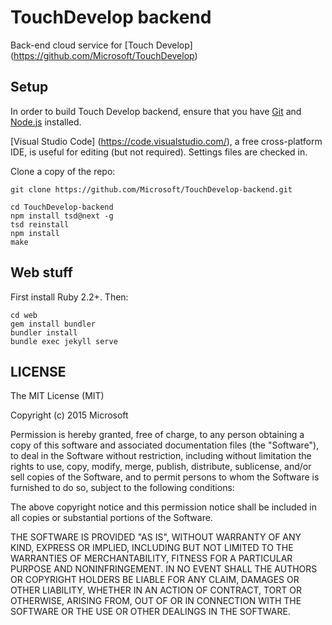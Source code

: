 # TouchDevelop backend

Back-end cloud service for [Touch Develop] (https://github.com/Microsoft/TouchDevelop)

## Setup

In order to build Touch Develop backend, ensure that you have
[Git](http://git-scm.com/downloads) and [Node.js](http://nodejs.org/)
installed. 

[Visual Studio Code] (https://code.visualstudio.com/), a free cross-platform
IDE, is useful for editing (but not required). Settings files are checked in.

Clone a copy of the repo:

```
git clone https://github.com/Microsoft/TouchDevelop-backend.git
```

```
cd TouchDevelop-backend
npm install tsd@next -g
tsd reinstall
npm install
make
```

## Web stuff

First install Ruby 2.2+. Then:


```
cd web
gem install bundler
bundler install
bundle exec jekyll serve
```

## LICENSE

The MIT License (MIT)

Copyright (c) 2015 Microsoft

Permission is hereby granted, free of charge, to any person obtaining a copy
of this software and associated documentation files (the "Software"), to deal
in the Software without restriction, including without limitation the rights
to use, copy, modify, merge, publish, distribute, sublicense, and/or sell
copies of the Software, and to permit persons to whom the Software is
furnished to do so, subject to the following conditions:

The above copyright notice and this permission notice shall be included in all
copies or substantial portions of the Software.

THE SOFTWARE IS PROVIDED "AS IS", WITHOUT WARRANTY OF ANY KIND, EXPRESS OR
IMPLIED, INCLUDING BUT NOT LIMITED TO THE WARRANTIES OF MERCHANTABILITY,
FITNESS FOR A PARTICULAR PURPOSE AND NONINFRINGEMENT. IN NO EVENT SHALL THE
AUTHORS OR COPYRIGHT HOLDERS BE LIABLE FOR ANY CLAIM, DAMAGES OR OTHER
LIABILITY, WHETHER IN AN ACTION OF CONTRACT, TORT OR OTHERWISE, ARISING FROM,
OUT OF OR IN CONNECTION WITH THE SOFTWARE OR THE USE OR OTHER DEALINGS IN THE
SOFTWARE.
